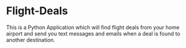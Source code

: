 # Flight-Deals

This is a Python Application which will find flight deals from your home airport and send you text messages and emails when a deal is found to another destination.
